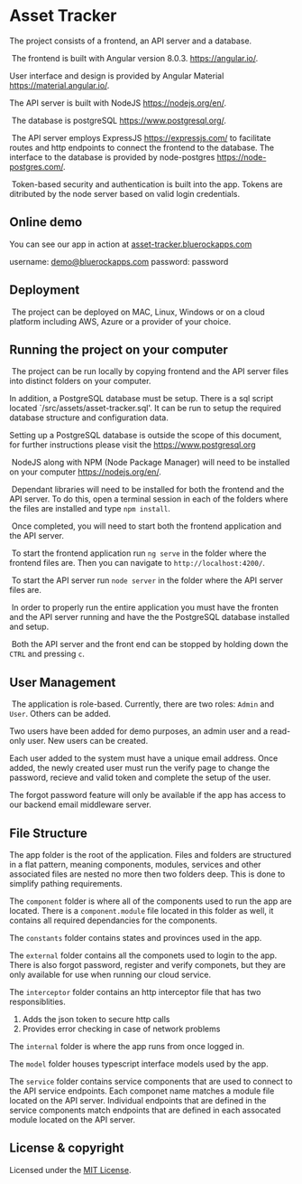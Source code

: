 # Asset Tracker

The project consists of a frontend, an API server and a database.

​
The frontend is built with Angular version 8.0.3. https://angular.io/.


User interface and design is provided by Angular Material https://material.angular.io/.
​

The API server is built with NodeJS https://nodejs.org/en/.

​
The database is postgreSQL https://www.postgresql.org/.

​
The API server employs ExpressJS https://expressjs.com/ to facilitate routes and http endpoints to connect the frontend to the database. The interface to the database is provided by node-postgres https://node-postgres.com/.

​
Token-based security and authentication is built into the app. Tokens are ditributed by the node server based on valid login credentials.

## Online demo

You can see our app in action at <a href="http://asset-tracker.bluerockapps.com" target="_blank">asset-tracker.bluerockapps.com</a>

username: demo@bluerockapps.com
password: password
​
## Deployment
​
The project can be deployed on MAC, Linux, Windows or on a cloud platform including AWS, Azure or a provider of your choice. 
​
## Running the project on your computer
​
The project can be run locally by copying frontend and the API server files into distinct folders on your computer. 


In addition, a PostgreSQL database must be setup. There is a sql script located `/src/assets/asset-tracker.sql'. It can be run to setup the required database structure and configuration data. 


Setting up a PostgreSQL database is outside the scope of this document, for further instructions please visit the https://www.postgresql.org

​
NodeJS along with NPM (Node Package Manager) will need to be installed on your computer https://nodejs.org/en/. 

​
Dependant libraries will need to be installed for both the frontend and the API server. To do this, open a terminal session in each of the folders where the files are installed and type `npm install`.

​
Once completed, you will need to start both the frontend application and the API server. 

​
To start the frontend application run `ng serve` in the folder where the frontend files are. Then you can navigate to `http://localhost:4200/`.

​
To start the API server run `node server` in the folder where the API server files are.

​
In order to properly run the entire application you must have the fronten and the API server running and have the the PostgreSQL database installed and setup.

​
Both the API server and the front end can be stopped by holding down the `CTRL` and pressing `c`.
​
## User Management
​
The application is role-based. Currently, there are two roles: `Admin` and `User`. Others can be added. 

Two users have been added for demo purposes, an admin user and a read-only user. New users can be created.

Each user added to the system must have a unique email address. Once added, the newly created user must run the verify page to change the password, recieve and valid token and complete the setup of the user.

The forgot password feature will only be available if the app has access to our backend email middleware server.

## File Structure

The app folder is the root of the application. Files and folders are structured in a flat pattern, meaning components, modules, services and other associated files are nested no more then two folders deep.  This is done to simplify pathing requirements.


The `component` folder is where all of the components used to run the app are located. There is a `component.module` file located in this folder as well, it contains all required dependancies for the components.


The `constants` folder contains states and provinces used in the app.


The `external` folder contains all the componets used to login to the app. There is also forgot password, register and verify componets, but they are only available for use when running our cloud service.


The `interceptor` folder contains an http interceptor file that has two responsiblities.

1. Adds the json token to secure http calls
2. Provides error checking in case of network problems


The `internal` folder is where the app runs from once logged in.


The `model` folder houses typescript interface models used by the app.


The `service` folder contains service components that are used to connect to the API service endpoints. Each componet name matches a module file located on the API server. Individual endpoints that are defined in the service components match endpoints that are defined in each assocated module located on the API server.

## License & copyright

Licensed under the [MIT License](LICENSE).